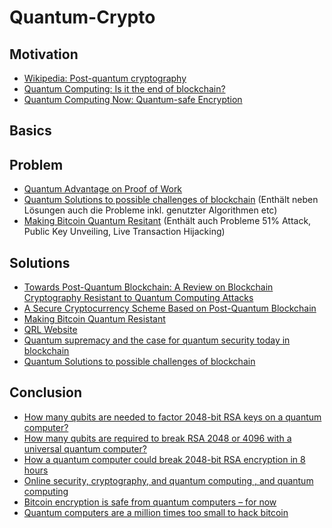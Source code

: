 # Quantum-Crypto

## Motivation
- [Wikipedia: Post-quantum cryptography](https://en.wikipedia.org/wiki/Post-quantum_cryptography)
- [Quantum Computing: Is it the end of blockchain?](https://medium.com/fintech-kellogg/quantum-computing-is-it-the-end-of-the-blockchain-10fa7e222b0a)
- [Quantum Computing Now: Quantum-safe Encryption](https://open.spotify.com/episode/7kUzUSY6zkqCVn9C8pC3mq?si=50d9160c605a4872)

## Basics

## Problem
- [Quantum Advantage on Proof of Work](https://arxiv.org/pdf/2105.01821.pdf)
- [Quantum Solutions to possible challenges of blockchain](https://www.researchgate.net/publication/355223429_Quantum_solutions_to_possible_challenges_of_Blockchain_technology) (Enthält neben Lösungen auch die Probleme inkl. genutzter Algorithmen etc)
- [Making Bitcoin Quantum Resitant](https://www.imperial.ac.uk/media/imperial-college/faculty-of-engineering/computing/public/1718-ug-projects/Dragos-Ilie-Making-Bitcoin-Quantum-Resistant-(Iain-Steward-and-the-Centre-for-Cryptcurrency-Research-and-Engineering).pdf) (Enthält auch Probleme 51% Attack, Public Key Unveiling, Live Transaction Hijacking)

## Solutions
- [Towards Post-Quantum Blockchain: A Review on Blockchain Cryptography Resistant to Quantum Computing Attacks](https://ieeexplore.ieee.org/abstract/document/8967098)
- [A Secure Cryptocurrency Scheme Based on Post-Quantum Blockchain](https://ieeexplore.ieee.org/abstract/document/8340794)
- [Making Bitcoin Quantum Resistant](https://www.imperial.ac.uk/media/imperial-college/faculty-of-engineering/computing/public/1718-ug-projects/Dragos-Ilie-Making-Bitcoin-Quantum-Resistant-(Iain-Steward-and-the-Centre-for-Cryptcurrency-Research-and-Engineering).pdf)
- [QRL Website](https://www.theqrl.org/)
- [Quantum supremacy and the case for quantum security today in blockchain](https://medium.com/the-quantum-resistant-ledger/quantum-supremacy-and-the-case-for-quantum-security-today-in-blockchain-390fe55daab5)
- [Quantum Solutions to possible challenges of blockchain](https://www.researchgate.net/publication/355223429_Quantum_solutions_to_possible_challenges_of_Blockchain_technology)

## Conclusion
- [How many qubits are needed to factor 2048-bit RSA keys on a quantum computer?](https://security.stackexchange.com/questions/87345/how-many-qubits-are-needed-to-factor-2048-bit-rsa-keys-on-a-quantum-computer)
- [How many qubits are required to break RSA 2048 or 4096 with a universal quantum computer?](https://crypto.stackexchange.com/questions/35137/how-many-qubits-are-required-to-break-rsa-2048-or-4096-with-a-universal-quantum)
- [How a quantum computer could break 2048-bit RSA encryption in 8 hours](https://www.technologyreview.com/2019/05/30/65724/how-a-quantum-computer-could-break-2048-bit-rsa-encryption-in-8-hours/)
- [Online security, cryptography, and quantum computing , and quantum computing](https://digitalcommons.csbsju.edu/cgi/viewcontent.cgi?referer=&httpsredir=1&article=1118&context=forum_lectures)
- [Bitcoin encryption is safe from quantum computers – for now](https://physicsworld.com/a/bitcoin-encryption-is-safe-from-quantum-computers-for-now/)
- [Quantum computers are a million times too small to hack bitcoin](https://www.newscientist.com/article/2305646-quantum-computers-are-a-million-times-too-small-to-hack-bitcoin/)
